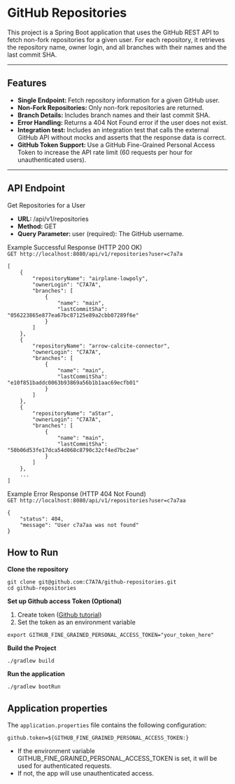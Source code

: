 <h1> GitHub Repositories </h1>

<p>
This project is a Spring Boot application that uses the GitHub REST API to fetch non-fork repositories for a given user. For each repository, it retrieves the repository name, owner login, and all branches with their names and the last commit SHA.
</p>

<hr/>

<h2> Features </h2>
<ul>
    <li>
        <b> Single Endpoint: </b> Fetch repository information for a given GitHub user.
    </li>
    <li>
        <b> Non-Fork Repositories: </b> Only non-fork repositories are returned.
    </li>
    <li>
        <b> Branch Details: </b> Includes branch names and their last commit SHA.
    </li>    
    <li>
        <b> Error Handling: </b> Returns a 404 Not Found error if the user does not exist.
    </li>
    <li>
        <b> Integration test: </b>  Includes an integration test that calls the external GitHub API without mocks and asserts that the response data is correct.
    </li>
    <li>
        <b> GitHub Token Support: </b> Use a GitHub Fine-Grained Personal Access Token to increase the API rate limit (60 requests per hour for unauthenticated users).
    </li>
</ul>

<hr/>

<h2> API Endpoint </h2>
Get Repositories for a User
<ul>
    <li><b>URL: </b> /api/v1/repositories</li>
    <li><b>Method: </b> GET</li>
    <li><b>Query Parameter: </b> user (required): The GitHub username.</li>
</ul>

Example Successful Response (HTTP 200 OK) <br/>
`GET http://localhost:8080/api/v1/repositories?user=c7a7a`
```
[
    {
        "repositoryName": "airplane-lowpoly",
        "ownerLogin": "C7A7A",
        "branches": [
            {
                "name": "main",
                "lastCommitSha": "056223865e877ea67bc87125e89a2cbb07289f6e"
            }
        ]
    },
    {
        "repositoryName": "arrow-calcite-connector",
        "ownerLogin": "C7A7A",
        "branches": [
            {
                "name": "main",
                "lastCommitSha": "e10f851baddc0063b93869a56b1b1aac69ecfb01"
            }
        ]
    },
    {
        "repositoryName": "aStar",
        "ownerLogin": "C7A7A",
        "branches": [
            {
                "name": "main",
                "lastCommitSha": "50b06d53fe17dca54d068c8790c32cf4ed7bc2ae"
            }
        ]
    },
    ...
]
```

Example Error Response (HTTP 404 Not Found) <br/>
`GET http://localhost:8080/api/v1/repositories?user=c7a7aa`
```
{
    "status": 404,
    "message": "User c7a7aa was not found"
}
```

<h2> How to Run </h2>
<b> Clone the repository </b>

```
git clone git@github.com:C7A7A/github-repositories.git
cd github-repositories
```

<b> Set up Github access Token (Optional) </b> <br/>
1. Create token (<a href="https://docs.github.com/en/authentication/keeping-your-account-and-data-secure/managing-your-personal-access-tokens">Github tutorial</a>) <br/>
2. Set the token as an environment variable

```
export GITHUB_FINE_GRAINED_PERSONAL_ACCESS_TOKEN="your_token_here"
```
<b> Build the Project </b>

```
./gradlew build
```
<b> Run the application </b> 

```
./gradlew bootRun
```
<h2> Application properties </h2>
The <code>application.properties</code> file contains the following configuration:

```
github.token=${GITHUB_FINE_GRAINED_PERSONAL_ACCESS_TOKEN:}
```

<ul>
    <li>
        If the environment variable GITHUB_FINE_GRAINED_PERSONAL_ACCESS_TOKEN is set, it will be used for authenticated requests.
    </li>
    <li>
        If not, the app will use unauthenticated access.
    </li>
</ul>